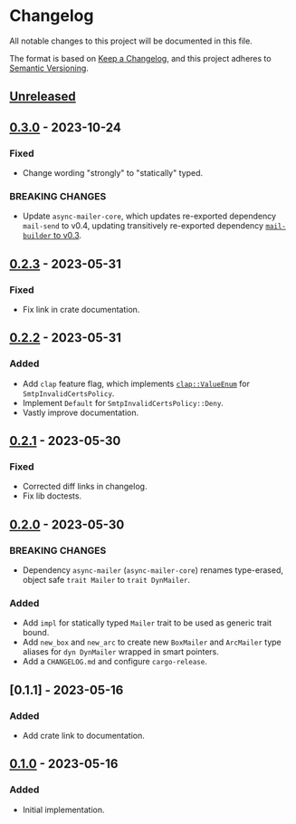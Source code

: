 # Changelog

All notable changes to this project will be documented in this file.

The format is based on [Keep a Changelog](https://keepachangelog.com/en/1.0.0/),
and this project adheres to [Semantic Versioning](https://semver.org/spec/v2.0.0.html).

<!-- next-header -->

## [Unreleased] <!-- release-date -->

## [0.3.0] - 2023-10-24

### Fixed

- Change wording "strongly" to "statically" typed.

### BREAKING CHANGES

- Update `async-mailer-core`, which updates re-exported dependency `mail-send` to v0.4,
  updating transitively re-exported dependency
  [`mail-builder` to v0.3](https://github.com/stalwartlabs/mail-builder/compare/0.2.5...v0.3.1).

## [0.2.3] - 2023-05-31

### Fixed

- Fix link in crate documentation.

## [0.2.2] - 2023-05-31

### Added

- Add `clap` feature flag, which implements [`clap::ValueEnum`](https://docs.rs/clap/latest/clap/trait.ValueEnum.html)
  for `SmtpInvalidCertsPolicy`.
- Implement `Default` for `SmtpInvalidCertsPolicy::Deny`.
- Vastly improve documentation.

## [0.2.1] - 2023-05-30

### Fixed

- Corrected diff links in changelog.
- Fix lib doctests.

## [0.2.0] - 2023-05-30

### BREAKING CHANGES

- Dependency `async-mailer` (`async-mailer-core`) renames type-erased, object safe `trait Mailer` to `trait DynMailer`.

### Added

- Add `impl` for statically typed `Mailer` trait to be used as generic trait bound.
- Add `new_box` and `new_arc` to create new `BoxMailer` and `ArcMailer` type aliases for `dyn DynMailer` wrapped in smart pointers.
- Add a `CHANGELOG.md` and configure `cargo-release`.

## [0.1.1] - 2023-05-16

### Added

- Add crate link to documentation.

## [0.1.0] - 2023-05-16

### Added

- Initial implementation.

<!-- next-url -->
[Unreleased]: https://github.com/LeoniePhiline/async-mailer/compare/async-mailer-smtp-v0.3.0...HEAD
[0.3.0]: https://github.com/LeoniePhiline/async-mailer/compare/async-mailer-smtp-v0.2.3...async-mailer-smtp-v0.3.0
[0.2.3]: https://github.com/LeoniePhiline/async-mailer/compare/async-mailer-smtp-v0.2.2...async-mailer-smtp-v0.2.3
[0.2.2]: https://github.com/LeoniePhiline/async-mailer/compare/async-mailer-smtp-v0.2.1...async-mailer-smtp-v0.2.2
[0.2.1]: https://github.com/LeoniePhiline/async-mailer/compare/async-mailer-smtp-v0.2.0...async-mailer-smtp-v0.2.1
[0.2.0]: https://github.com/LeoniePhiline/async-mailer/compare/async-mailer-smtp-v0.1.2...async-mailer-smtp-v0.2.0
[0.1.2]: https://github.com/LeoniePhiline/async-mailer/compare/async-mailer-smtp-v0.1.0...async-mailer-smtp-v0.1.2
[0.1.0]: https://github.com/LeoniePhiline/async-mailer/releases/tag/async-mailer-smtp-v0.1.0
